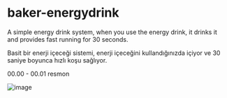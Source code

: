 # baker-energydrink
A simple energy drink system, when you use the energy drink, it drinks it and provides fast running for 30 seconds.
 
Basit bir enerji içeceği sistemi, enerji içeceğini kullandığınızda içiyor ve 30 saniye boyunca hızlı koşu sağlıyor.

00.00 - 00.01 resmon

![image](https://github.com/ysfbaker/baker-energydrink/assets/108697153/c24b98fc-80e7-4f23-95cc-555ef7e25947)
